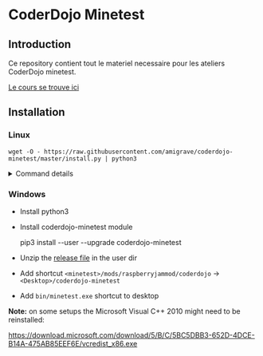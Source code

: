 # CoderDojo Minetest

## Introduction

Ce repository contient tout le materiel necessaire pour les
ateliers CoderDojo minetest.

[Le cours se trouve ici](https://amigrave.github.io/coderdojo-minetest)

## Installation

### Linux

```
wget -O - https://raw.githubusercontent.com/amigrave/coderdojo-minetest/master/install.py | python3
```
<details>
    <summary>Command details</summary>

```bash
sudo apt install -y minetest lua-socket curl
pip3 install --user --upgrade coderdojo-minetest mu-editor
mkdir -p ~/.minetest
curl -L https://github.com/amigrave/coderdojo-minetest/releases/download/0.0.1/coderdojo-minetest-data.tgz | tar zx -C ~/.minetest
ln -s ~/.minetest/mods/raspberryjammod/coderdojo ~/Desktop/coderdojo-minetest
```
</details>

### Windows

- Install python3
- Install coderdojo-minetest module

    pip3 install --user --upgrade coderdojo-minetest

- Unzip the [release file](https://github.com/amigrave/coderdojo-minetest/releases/download/0.0.1/minetest-0.4.16-coderdojo.zip) in the user dir
- Add shortcut `<minetest>/mods/raspberryjammod/coderdojo` -> `<Desktop>/coderdojo-minetest`
- Add `bin/minetest.exe` shortcut to desktop

**Note:** on some setups the Microsoft Visual C++ 2010 might need to be reinstalled:

https://download.microsoft.com/download/5/B/C/5BC5DBB3-652D-4DCE-B14A-475AB85EEF6E/vcredist_x86.exe
